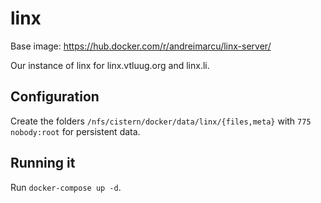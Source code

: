 # linx

Base image: https://hub.docker.com/r/andreimarcu/linx-server/

Our instance of linx for linx.vtluug.org and linx.li.



## Configuration

Create the folders `/nfs/cistern/docker/data/linx/{files,meta}` with `775 nobody:root` for persistent data.


## Running it

Run `docker-compose up -d`.
